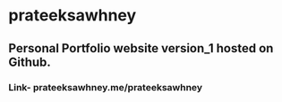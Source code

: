 # prateeksawhney

## Personal Portfolio website version_1 hosted on Github.

### Link- prateeksawhney.me/prateeksawhney
